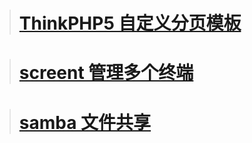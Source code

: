 > # [ThinkPHP5 自定义分页模板](https://jingyan.baidu.com/article/ce43664946f3fb3773afd3a1.html)

> # [screent 管理多个终端](https://jingyan.baidu.com/article/7c6fb428df799580642c901b.html)

> # [samba 文件共享](https://jingyan.baidu.com/article/77b8dc7fac66cc6174eab620.html)


